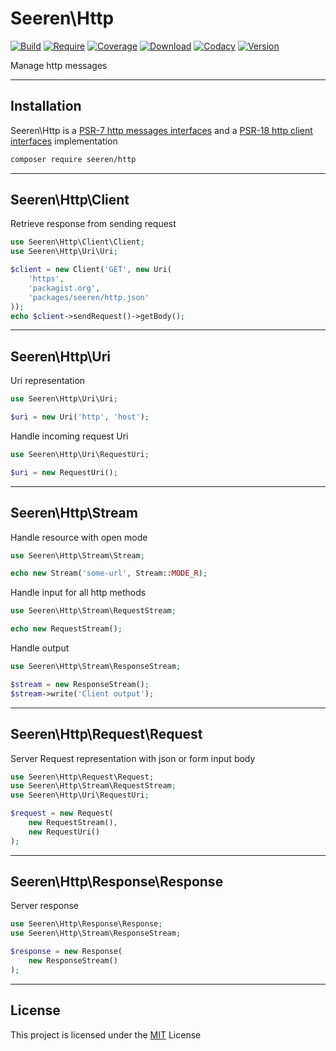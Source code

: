 # Seeren\\Http

[![Build](https://app.travis-ci.com/seeren/http.svg?branch=master)](https://app.travis-ci.com/seeren/http)
[![Require](https://poser.pugx.org/seeren/http/require/php)](https://packagist.org/packages/seeren/http)
[![Coverage](https://coveralls.io/repos/github/seeren/error/badge.svg?branch=master)](https://coveralls.io/github/seeren/http?branch=master)
[![Download](https://img.shields.io/packagist/dt/seeren/http.svg)](https://packagist.org/packages/seeren/http/stats)
[![Codacy](https://app.codacy.com/project/badge/Grade/baea2fa9ba704a80a6b693921af25cbd)](https://www.codacy.com/gh/seeren/http/dashboard?utm_source=github.com&utm_medium=referral&utm_content=seeren/http&utm_campaign=Badge_Grade)
[![Version](https://img.shields.io/packagist/v/seeren/http.svg)](https://packagist.org/packages/seeren/http)

Manage http messages

* * *

## Installation

Seeren\\Http is a [PSR-7 http messages interfaces](https://github.com/php-fig/fig-standards/blob/master/accepted/PSR-7-http-message.md)
and a  [PSR-18 http client interfaces](https://github.com/php-fig/fig-standards/blob/master/accepted/PSR-18-http-client-meta.md)
implementation

```bash
composer require seeren/http
```

* * *

## Seeren\\Http\\Client

Retrieve response from sending request

```php
use Seeren\Http\Client\Client;
use Seeren\Http\Uri\Uri;

$client = new Client('GET', new Uri(
    'https',
    'packagist.org',
    'packages/seeren/http.json'
));
echo $client->sendRequest()->getBody();
```

* * *

## Seeren\\Http\\Uri

Uri representation

```php
use Seeren\Http\Uri\Uri;

$uri = new Uri('http', 'host');
```

Handle incoming request Uri

```php
use Seeren\Http\Uri\RequestUri;

$uri = new RequestUri();
```

* * *

## Seeren\\Http\\Stream

Handle resource with open mode

```php
use Seeren\Http\Stream\Stream;

echo new Stream('some-url', Stream::MODE_R);
```

Handle input for all http methods

```php
use Seeren\Http\Stream\RequestStream;

echo new RequestStream();
```

Handle output

```php
use Seeren\Http\Stream\ResponseStream;

$stream = new ResponseStream();
$stream->write('Client output');
```

* * *

## Seeren\\Http\\Request\\Request

Server Request representation with json or form input body

```php
use Seeren\Http\Request\Request;
use Seeren\Http\Stream\RequestStream;
use Seeren\Http\Uri\RequestUri;

$request = new Request(
    new RequestStream(),
    new RequestUri()
);
```

* * *

## Seeren\\Http\\Response\\Response

Server response

```php
use Seeren\Http\Response\Response;
use Seeren\Http\Stream\ResponseStream;

$response = new Response(
    new ResponseStream()
);
```

* * *

## License

This project is licensed under the [MIT](./LICENSE) License
